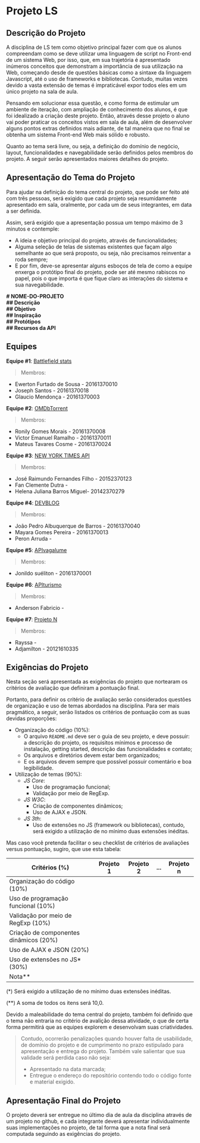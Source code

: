# Projeto LS

## Descrição do Projeto

A disciplina de LS tem como objetivo principal fazer com que os alunos compreendam como se deve utilizar uma linguagem de script no Front-end de um sistema Web, por isso, que, em sua trajetória é apresentado inúmeros conceitos que demonstram a importância de sua utilização na Web, começando desde de questões básicas como a sintaxe da linguagem Javascript, até o uso de frameworks e bibliotecas. Contudo, muitas vezes devido a vasta extensão de temas é impraticável expor todos eles em um único projeto na sala de aula.

Pensando em solucionar essa questão, e como forma de estimular um ambiente de iteração, com ampliação de conhecimento dos alunos, é que foi idealizado a criação deste projeto. Então, através desse projeto o aluno vai poder praticar os conceitos vistos em sala de aula, além de desenvolver alguns pontos extras definidos mais adiante, de tal maneira que no final se obtenha um sistema Front-end Web mais sólido e robusto.

Quanto ao tema será livre, ou seja, a definição do domínio de negócio, layout, funcionalidades e navegabilidade serão definidos pelos membros do projeto. A seguir serão apresentados maiores detalhes do projeto.

## Apresentação do Tema do Projeto

Para ajudar na definição do tema central do projeto, que pode ser feito até com três pessoas, será exigido que cada projeto seja resumidamente apresentado em sala, oralmente, por cada um de seus integrantes, em data a ser definida.

Assim, será exigido que a apresentação possua um tempo máximo de 3 minutos e contemple:

* A ideia e objetivo principal do projeto, através de funcionalidades;
* Alguma seleção de telas de sistemas existentes que façam algo semelhante ao que será proposto, ou seja, não precisamos reinventar a roda sempre;
* E por fim, deve-se apresentar alguns esboços de tela de como a equipe enxerga o protótipo final do projeto, pode ser até mesmo rabiscos no papel, pois o que importa é que fique claro as interações do sistema e sua navegabilidade.

<b>
&#35; NOME-DO-PROJETO<br>
&#35;&#35; Descrição<br>
&#35;&#35; Objetivo<br>
&#35;&#35; Inspiração<br>
&#35;&#35; Protótipos<br>
&#35;&#35; Recursos da API
</b>

## Equipes

**Equipe #1**: [Battlefield stats](https://github.com/GlaucioMendonca/Projeto-LS)

> Membros:
* Ewerton Furtado de Sousa - 20161370010
* Joseph Santos - 20161370018
* Glaucio Mendonça - 20161370003

**Equipe #2**: [OMDbTorrent](https://github.com/matthtavares/IFPB/tree/master/LinguagemDeScript/projeto)

> Membros:
* Ronily Gomes Morais - 20161370008
* Victor Emanuel Ramalho - 20161370011
* Mateus Tavares Cosme - 20161370024

**Equipe #3**: [NEW YORK TIMES API](https://github.com/jiyose12/New-York-Times-API-site)

> Membros:
* José Raimundo Fernandes Filho - 20152370123
* Fan Clemente Dutra -
* Helena Juliana Barros Miguel- 20142370279

**Equipe #4**: [DEVBLOG](https://github.com/joaopab1337/devblog)

> Membros:
* João Pedro Albuquerque de Barros - 20161370040
* Mayara Gomes Pereira - 20161370013
* Peron Arruda -

**Equipe #5**: [APIvagalume]()

> Membros:
* Jonildo suéliton - 20161370001

**Equipe #6**: [APIturismo](https://github.com/andersonfabricio)

> Membros:
* Anderson Fabricio -

**Equipe #7**: [Projeto N](http://github.com/ajunior/fileserver)

> Membros:
* Rayssa -
* Adjamilton - 20121610335

## Exigências do Projeto

Nesta seção será apresentada as exigências do projeto que nortearam os critérios de avaliação que definiram a pontuação final.

Portanto, para definir os critério de avaliação serão considerados questões de organização e uso de temas abordados na disciplina. Para ser mais pragmático, a seguir, serão listados os critérios de pontuação com as suas devidas proporções:

* Organização do código (10%):
  - O arquivo `README.md` deve ser o guia de seu projeto, e deve possuir: a descrição do projeto, os requisitos mínimos e processo de instalação, getting started, descrição das funcionalidades e contato;
  - Os arquivos e diretórios devem estar bem organizados;
  - E os arquivos devem sempre que possível possuir comentário e boa legibilidade.
* Utilização de temas (90%):
  - *JS Core*:
    * Uso de programação funcional;
    * Validação por meio de RegExp.
  - *JS W3C*:
    * Criação de componentes dinâmicos;
    * Uso de AJAX e JSON.
  - *JS 3th*:
    * Uso de extensões no JS (framework ou bibliotecas), contudo, será exigido a utilização de no mínimo duas extensões inéditas.

Mas caso você pretenda facilitar o seu checklist de critérios de avaliações versus pontuação, sugiro, que use esta tabela:

Critérios (%)  | Projeto 1 | Projeto 2 | ... | Projeto n
-------------- | --------- | --------- | --- | ---------
Organização do código (10%)  |  |  | |
Uso de programação funcional (10%)  |  |  |  |
Validação por meio de RegExp (10%) |  |  |  |
Criação de componentes dinâmicos (20%) |  |  |  |
Uso de AJAX e JSON (20%) |  |  |  |
Uso de extensões no JS* (30%) |  |  |  |
Nota**  |  |  |  |

(\*) Será exigido a utilização de no mínimo duas extensões inéditas.

(\**) A soma de todos os itens será 10,0.

Devido a maleabilidade do tema central do projeto, também foi definido que o tema não entraria no critério de avalição dessa atividade, o que de certa forma permitirá que as equipes explorem e desenvolvam suas criatividades.

>Contudo, ocorrerão penalizações quando houver falta de usabilidade, de domínio do projeto e de cumprimento no prazo estipulado para apresentação e entrega do projeto. Também vale salientar que sua validade será perdida caso não seja:
>
>  * Apresentado na data marcada;
>  * Entregue o endereço do repositório contendo todo o código fonte e material exigido.

## Apresentação Final do Projeto

O projeto deverá ser entregue no último dia de aula da disciplina através de um projeto no github, e cada integrante deverá apresentar individualmente suas implementações no projeto,  de tal forma que a nota final será computada seguindo as exigências do projeto.
